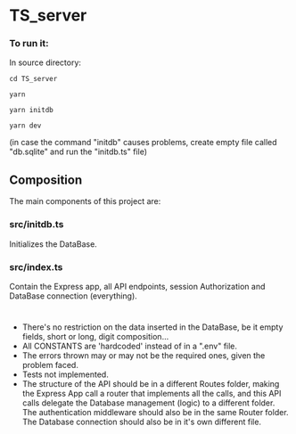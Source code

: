# TS_server


### To run it:

In source directory:

  `cd TS_server`

  `yarn`
  
  `yarn initdb`
  
  `yarn dev`

(in case the command "initdb" causes problems, create empty file called "db.sqlite" and run the "initdb.ts" file)

## Composition

The main components of this project are:

### src/initdb.ts

Initializes the DataBase.

### src/index.ts

Contain the Express app, all API endpoints, session Authorization and DataBase connection (everything).


#

- There's no restriction on the data inserted in the DataBase, be it empty fields, short or long, digit composition...
- All CONSTANTS are 'hardcoded' instead of in a ".env" file.
- The errors thrown may or may not be the required ones, given the problem faced.
- Tests not implemented.
- The structure of the API should be in a different Routes folder, making the Express App call a router that implements all the calls, and this API calls delegate the Database management (logic) to a different folder. The authentication middleware should also be in the same Router folder. The Database connection should also be in it's own different file.

